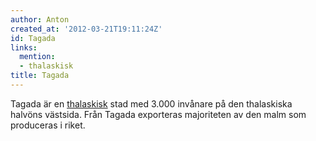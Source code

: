 ```yaml
---
author: Anton
created_at: '2012-03-21T19:11:24Z'
id: Tagada
links:
  mention:
  - thalaskisk
title: Tagada
---
```


Tagada är en [thalaskisk] stad med 3.000 invånare på den thalaskiska halvöns västsida. Från Tagada
exporteras majoriteten av den malm som produceras i riket.

  [thalaskisk]: thalaskisk
